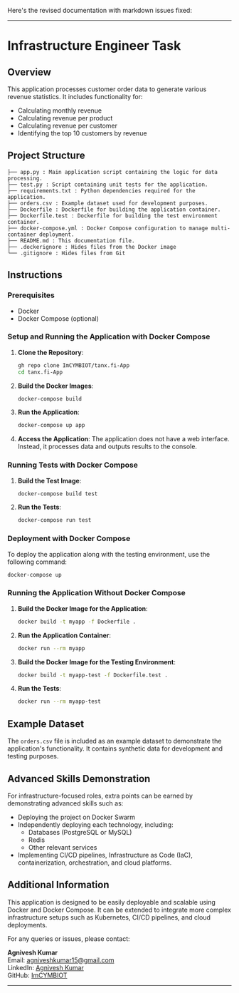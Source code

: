 Here's the revised documentation with markdown issues fixed:

---

# Infrastructure Engineer Task

## Overview

This application processes customer order data to generate various revenue statistics. It includes functionality for:

- Calculating monthly revenue
- Calculating revenue per product
- Calculating revenue per customer
- Identifying the top 10 customers by revenue

## Project Structure
``` 
├── app.py : Main application script containing the logic for data processing.
├── test.py : Script containing unit tests for the application.
├── requirements.txt : Python dependencies required for the application.
├── orders.csv : Example dataset used for development purposes.
├── Dockerfile : Dockerfile for building the application container.
├── Dockerfile.test : Dockerfile for building the test environment container.
├── docker-compose.yml : Docker Compose configuration to manage multi-container deployment.
├── README.md : This documentation file.
├── .dockerignore : Hides files from the Docker image
└── .gitignore : Hides files from Git

 ```

## Instructions

### Prerequisites

- Docker
- Docker Compose (optional)

### Setup and Running the Application with Docker Compose

1. **Clone the Repository**:

   ```bash
   gh repo clone ImCYMBIOT/tanx.fi-App
   cd tanx.fi-App
   ```

2. **Build the Docker Images**:

   ```bash
   docker-compose build
   ```

3. **Run the Application**:

   ```bash
   docker-compose up app
   ```

4. **Access the Application**:
   The application does not have a web interface. Instead, it processes data and outputs results to the console.

### Running Tests with Docker Compose

1. **Build the Test Image**:

   ```bash
   docker-compose build test
   ```

2. **Run the Tests**:

   ```bash
   docker-compose run test
   ```

### Deployment with Docker Compose

To deploy the application along with the testing environment, use the following command:

```bash
docker-compose up
```

### Running the Application Without Docker Compose

1. **Build the Docker Image for the Application**:

   ```bash
   docker build -t myapp -f Dockerfile .
   ```

2. **Run the Application Container**:

   ```bash
   docker run --rm myapp
   ```

3. **Build the Docker Image for the Testing Environment**:

   ```bash
   docker build -t myapp-test -f Dockerfile.test .
   ```

4. **Run the Tests**:

   ```bash
   docker run --rm myapp-test
   ```

## Example Dataset

The `orders.csv` file is included as an example dataset to demonstrate the application's functionality. It contains synthetic data for development and testing purposes.

## Advanced Skills Demonstration

For infrastructure-focused roles, extra points can be earned by demonstrating advanced skills such as:

- Deploying the project on Docker Swarm
- Independently deploying each technology, including:
  - Databases (PostgreSQL or MySQL)
  - Redis
  - Other relevant services
- Implementing CI/CD pipelines, Infrastructure as Code (IaC), containerization, orchestration, and cloud platforms.

## Additional Information

This application is designed to be easily deployable and scalable using Docker and Docker Compose. It can be extended to integrate more complex infrastructure setups such as Kubernetes, CI/CD pipelines, and cloud deployments.

For any queries or issues, please contact:

**Agnivesh Kumar**  
Email: agniveshkumar15@gmail.com  
LinkedIn: [Agnivesh Kumar](https://www.linkedin.com/in/agnivesh-kumar)  
GitHub: [ImCYMBIOT](https://github.com/ImCYMBIOT)

---
